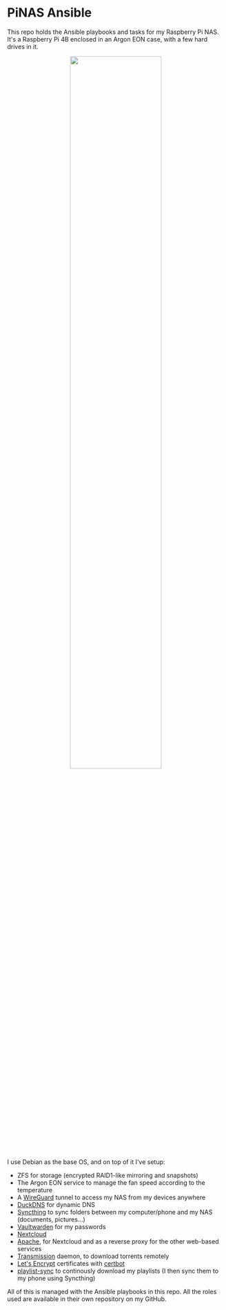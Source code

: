 # PiNAS Ansible
This repo holds the Ansible playbooks and tasks for my Raspberry Pi NAS. It's a Raspberry Pi 4B enclosed in an Argon EON case, with a few hard drives in it.

<div align="center">
    <a href="https://argon40.com/products/argon-eon-pi-nas">
        <img width="65%" src="https://github.com/lilianmallardeau/pinas-ansible/assets/56023249/c4e87817-447d-4026-a4c6-d7d99d113a2f">
    </a>
</div>

I use Debian as the base OS, and on top of it I've setup:

- ZFS for storage (encrypted RAID1-like mirroring and snapshots)
- The Argon EON service to manage the fan speed according to the temperature
- A [WireGuard](https://www.wireguard.com) tunnel to access my NAS from my devices anywhere
- [DuckDNS](https://www.duckdns.org) for dynamic DNS
- [Syncthing](https://syncthing.net) to sync folders between my computer/phone and my NAS (documents, pictures...)
- [Vaultwarden](https://github.com/dani-garcia/vaultwarden) for my passwords
- [Nextcloud](https://nextcloud.com)
- [Apache](https://httpd.apache.org), for Nextcloud and as a reverse proxy for the other web-based services
- [Transmission](https://transmissionbt.com) daemon, to download torrents remotely
- [Let's Encrypt](https://letsencrypt.org) certificates with [certbot](https://certbot.eff.org)
- [playlist-sync](https://github.com/lilianmallardeau/playlist-sync/) to continously download my playlists (I then sync them to my phone using Syncthing)

All of this is managed with the Ansible playbooks in this repo. All the roles used are available in their own repository on my GitHub.
